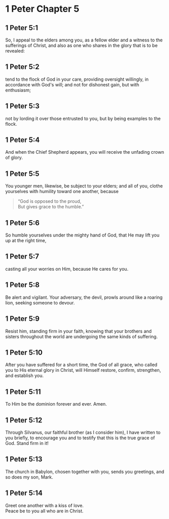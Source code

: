 # 1 Peter Chapter 5

## 1 Peter 5:1

So, I appeal to the elders among you, as a fellow elder and a witness to the sufferings of Christ, and also as one who shares in the glory that is to be revealed:

## 1 Peter 5:2

tend to the flock of God in your care, providing oversight willingly, in accordance with God's will; and not for dishonest gain, but with enthusiasm;

## 1 Peter 5:3

not by lording it over those entrusted to you, but by being examples to the flock.

## 1 Peter 5:4

And when the Chief Shepherd appears, you will receive the unfading crown of glory.

## 1 Peter 5:5

You younger men, likewise, be subject to your elders; and all of you, clothe yourselves with humility toward one another, because

> “God is opposed to the proud,  
> But gives grace to the humble.”

## 1 Peter 5:6

So humble yourselves under the mighty hand of God, that He may lift you up at the right time,

## 1 Peter 5:7

casting all your worries on Him, because He cares for you.

## 1 Peter 5:8

Be alert and vigilant. Your adversary, the devil, prowls around like a roaring lion, seeking someone to devour.

## 1 Peter 5:9

Resist him, standing firm in your faith, knowing that your brothers and sisters throughout the world are undergoing the same kinds of suffering.

## 1 Peter 5:10

After you have suffered for a short time, the God of all grace, who called you to His eternal glory in Christ, will Himself restore, confirm, strengthen, and establish you.

## 1 Peter 5:11

To Him be the dominion forever and ever. Amen.

## 1 Peter 5:12

Through Silvanus, our faithful brother (as I consider him), I have written to you briefly, to encourage you and to testify that this is the true grace of God. Stand firm in it!

## 1 Peter 5:13

The church in Babylon, chosen together with you, sends you greetings, and so does my son, Mark.

## 1 Peter 5:14

Greet one another with a kiss of love.  
Peace be to you all who are in Christ.
